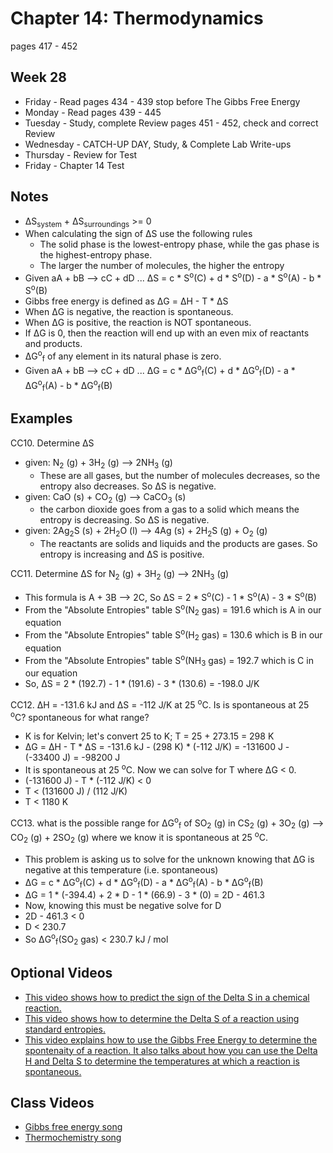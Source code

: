 # Chapter 14: Thermodynamics

pages 417 - 452

## Week 28

- Friday - Read pages 434 - 439 stop before The Gibbs Free Energy 
- Monday - Read pages 439 - 445
- Tuesday - Study, complete Review pages 451 - 452, check and correct Review
- Wednesday - CATCH-UP DAY, Study, & Complete Lab Write-ups
- Thursday - Review for Test
- Friday - Chapter 14 Test

## Notes

- &#916;S<sub>system</sub> + &#916;S<sub>surroundings</sub> >= 0
- When calculating the sign of &#916;S use the following rules
  - The solid phase is the lowest-entropy phase, while the gas phase is the highest-entropy phase.
  - The larger the number of molecules, the higher the entropy
- Given aA + bB --> cC + dD ... &#916;S = c * S<sup>o</sup>(C) + d * S<sup>o</sup>(D) - a * S<sup>o</sup>(A) - b * S<sup>o</sup>(B)
- Gibbs free energy is defined as &#916;G = &#916;H - T * &#916;S
- When &#916;G is negative, the reaction is spontaneous.
- When &#916;G is positive, the reaction is NOT spontaneous.
- If &#916;G is 0, then the reaction will end up with an even mix of reactants and products.
- &#916;G<sup>o</sup><sub>f</sub> of any element in its natural phase is zero.
- Given aA + bB --> cC + dD ... &#916;G = c * &#916;G<sup>o</sup><sub>f</sub>(C) + d * &#916;G<sup>o</sup><sub>f</sub>(D) - a * &#916;G<sup>o</sup><sub>f</sub>(A) - b * &#916;G<sup>o</sup><sub>f</sub>(B)

## Examples

CC10. Determine &#916;S
- given: N<sub>2</sub> (g) + 3H<sub>2</sub> (g) --> 2NH<sub>3</sub> (g)
  - These are all gases, but the number of molecules decreases, so the entropy also decreases. So &#916;S is negative.
- given: CaO (s) + CO<sub>2</sub> (g) --> CaCO<sub>3</sub> (s)
  - the carbon dioxide goes from a gas to a solid which means the entropy is decreasing. So &#916;S is negative.
- given: 2Ag<sub>2</sub>S (s) + 2H<sub>2</sub>O (l) --> 4Ag (s) + 2H<sub>2</sub>S (g) + O<sub>2</sub> (g)
  - The reactants are solids and liquids and the products are gases. So entropy is increasing and &#916;S is positive.
  
CC11. Determine &#916;S for N<sub>2</sub> (g) + 3H<sub>2</sub> (g) --> 2NH<sub>3</sub> (g)
- This formula is A + 3B --> 2C, So &#916;S = 2 * S<sup>o</sup>(C) - 1 * S<sup>o</sup>(A) - 3 * S<sup>o</sup>(B)
- From the "Absolute Entropies" table S<sup>o</sup>(N<sub>2</sub> gas) = 191.6 which is A in our equation
- From the "Absolute Entropies" table S<sup>o</sup>(H<sub>2</sub> gas) = 130.6 which is B in our equation
- From the "Absolute Entropies" table S<sup>o</sup>(NH<sub>3</sub> gas) = 192.7 which is C in our equation
- So, &#916;S = 2 * (192.7) - 1 * (191.6) - 3 * (130.6) = -198.0 J/K

CC12. &#916;H = -131.6 kJ and &#916;S = -112 J/K at 25 <sup>o</sup>C. Is is spontaneous at 25 <sup>o</sup>C? spontaneous for what range?
- K is for Kelvin; let's convert 25 to K; T = 25 + 273.15 = 298 K
- &#916;G = &#916;H - T * &#916;S = -131.6 kJ - (298 K) * (-112 J/K) = -131600 J - (-33400 J) = -98200 J
- It is spontaneous at 25 <sup>o</sup>C. Now we can solve for T where &#916;G < 0.
- (-131600 J) - T * (-112 J/K) < 0
- T < (131600 J) / (112 J/K)
- T < 1180 K

CC13. what is the possible range for &#916;G<sup>o</sup><sub>f</sub> of SO<sub>2</sub> (g) in CS<sub>2</sub> (g) + 3O<sub>2</sub> (g) --> CO<sub>2</sub> (g) + 2SO<sub>2</sub> (g) where we know it is spontaneous at 25 <sup>o</sup>C.
- This problem is asking us to solve for the unknown knowing that &#916;G is negative at this temperature (i.e. spontaneous)
- &#916;G = c * &#916;G<sup>o</sup><sub>f</sub>(C) + d * &#916;G<sup>o</sup><sub>f</sub>(D) - a * &#916;G<sup>o</sup><sub>f</sub>(A) - b * &#916;G<sup>o</sup><sub>f</sub>(B)
- &#916;G = 1 * (-394.4) + 2 * D - 1 * (66.9) - 3 * (0) = 2D - 461.3
- Now, knowing this must be negative solve for D
- 2D - 461.3 < 0
- D < 230.7
- So &#916;G<sup>o</sup><sub>f</sub>(SO<sub>2</sub> gas) < 230.7 kJ / mol

## Optional Videos

- [This video shows how to predict the sign of the Delta S in a chemical reaction.](https://youtu.be/HogXTsggkK0)
- [This video shows how to determine the Delta S of a reaction using standard entropies.](https://youtu.be/VCJBDZM0WGk)
- [This video explains how to use the Gibbs Free Energy to determine the spontenaity of a reaction. It also talks about how you can use the Delta H and Delta S to determine the temperatures at which a reaction is spontaneous.](https://youtu.be/lGa0_zn_4Qc)

## Class Videos

- [Gibbs free energy song](https://www.youtube.com/watch?v=YAr9pC_jxZI)
- [Thermochemistry song](https://www.youtube.com/watch?v=hk9etVn9BMY)


